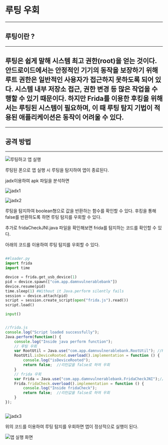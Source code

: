 # 루팅 우회
---
## 루팅이란 ?
---
## 루팅은 쉽게 말해 시스템 최고 권한(root)을 얻는 것이다. 안드로이드에서는 안정적인 기기의 동작을 보장하기 위해 루트 권한은 일반적인 사용자가 접근하지 못하도록 되어 있다. 시스템 내부 저장소 접근, 권한 변경 등 많은 작업을 수행할 수 있기 때문이다. 하지만 Frida를 이용한 후킹을 위해서는 루팅된 시스템이 필요하며, 이 때 루팅 탐지 기법이 적용된 애플리케이션은 동작이 어려울 수 있다.

---
## 공격 방법
---
![루팅하고 앱 실행](https://user-images.githubusercontent.com/53963779/200763026-84f11295-bcab-43c1-a408-72873e56eb49.png)

 루팅된 폰으로 앱 실행 시 루팅을 탐지하여 앱이 종료된다.

 jadx이용하여 apk 파일을 분석하면 

![jadx1](https://user-images.githubusercontent.com/53963779/200761967-567111da-6d5c-4f45-bc86-69cc4bf98254.png)

![jadx2](https://user-images.githubusercontent.com/53963779/200762046-1b0a707a-4553-4905-abf9-3b9a2ad503d1.png)


 루팅을 탐지하여 boolean형으로 값을 반환하는 함수를 확인할 수 있다. 후킹을 통해 false를 반환하도록 하면 루팅 탐지를 우회할 수 있다.

 추가로 fridaCheckJNI.java 파일을 확인해보면 frida를 탐지하는 코드를 확인할 수 있다.

 아래의 코드를 이용하여 루팅 탐지를 우회할 수 있다.
```python

##loader.py
import frida
import time

device = frida.get_usb_device(1)
pid = device.spawn(["com.app.damnvulnerablebank"])
device.resume(pid)
time.sleep(1) #Without it Java.perform silently fails
session = device.attach(pid)
script = session.create_script(open("frida.js").read())
script.load()

input()

```

```javascript

//frida.js
console.log("Script loaded successfully");
Java.perform(function() {
    console.log("Inside java perform function");
    // 루팅 우회
    var RootUtil = Java.use("com.app.damnvulnerablebank.RootUtil"); //RootUtil 파일 사용 선언
    RootUtil.isDeviceRooted.overload().implementation = function () {
        console.log("isDeviceRooted");
        return false;  //리턴값을 false로 하여 우회
    }
    // frida 우회
    var Frida = Java.use("com.app.damnvulnerablebank.FridaCheckJNI");//RootUtil 파일 사용 선언
    Frida.fridaCheck.overload().implementation = function () {
        console.log("Inside fridaCheck");
        return false;  //리턴값을 false로 하여 우회
    }
});



```


![jadx3](https://user-images.githubusercontent.com/53963779/201001702-42e5cd41-1791-4913-8e0c-cf3ac9c198dd.png)

 
 위의 코드를 이용하여 루팅 탐지를 우회하면 앱이 정상적으로 실행이 된다.

![앱 실행 화면](https://user-images.githubusercontent.com/53963779/200764618-c8289263-1797-4e7b-896c-ef008df06fc2.png)

